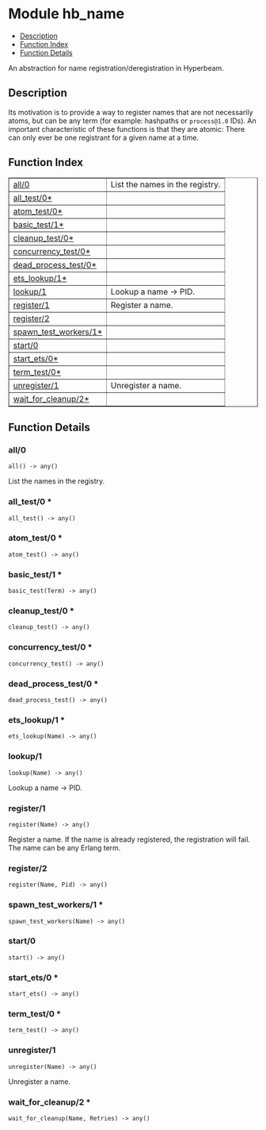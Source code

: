 

# Module hb_name
* [Description](#description)
* [Function Index](#index)
* [Function Details](#functions)

An abstraction for name registration/deregistration in Hyperbeam.

<a name="description"></a>

## Description
Its motivation is to provide a way to register names that are not necessarily
atoms, but can be any term (for example: hashpaths or `process@1.0` IDs).
An important characteristic of these functions is that they are atomic:
There can only ever be one registrant for a given name at a time.<a name="index"></a>

## Function Index


<table width="100%" border="1" cellspacing="0" cellpadding="2" summary="function index"><tr><td valign="top"><a href="#all-0">all/0</a></td><td>List the names in the registry.</td></tr><tr><td valign="top"><a href="#all_test-0">all_test/0*</a></td><td></td></tr><tr><td valign="top"><a href="#atom_test-0">atom_test/0*</a></td><td></td></tr><tr><td valign="top"><a href="#basic_test-1">basic_test/1*</a></td><td></td></tr><tr><td valign="top"><a href="#cleanup_test-0">cleanup_test/0*</a></td><td></td></tr><tr><td valign="top"><a href="#concurrency_test-0">concurrency_test/0*</a></td><td></td></tr><tr><td valign="top"><a href="#dead_process_test-0">dead_process_test/0*</a></td><td></td></tr><tr><td valign="top"><a href="#ets_lookup-1">ets_lookup/1*</a></td><td></td></tr><tr><td valign="top"><a href="#lookup-1">lookup/1</a></td><td>Lookup a name -> PID.</td></tr><tr><td valign="top"><a href="#register-1">register/1</a></td><td>Register a name.</td></tr><tr><td valign="top"><a href="#register-2">register/2</a></td><td></td></tr><tr><td valign="top"><a href="#spawn_test_workers-1">spawn_test_workers/1*</a></td><td></td></tr><tr><td valign="top"><a href="#start-0">start/0</a></td><td></td></tr><tr><td valign="top"><a href="#start_ets-0">start_ets/0*</a></td><td></td></tr><tr><td valign="top"><a href="#term_test-0">term_test/0*</a></td><td></td></tr><tr><td valign="top"><a href="#unregister-1">unregister/1</a></td><td>Unregister a name.</td></tr><tr><td valign="top"><a href="#wait_for_cleanup-2">wait_for_cleanup/2*</a></td><td></td></tr></table>


<a name="functions"></a>

## Function Details

<a name="all-0"></a>

### all/0

`all() -> any()`

List the names in the registry.

<a name="all_test-0"></a>

### all_test/0 *

`all_test() -> any()`

<a name="atom_test-0"></a>

### atom_test/0 *

`atom_test() -> any()`

<a name="basic_test-1"></a>

### basic_test/1 *

`basic_test(Term) -> any()`

<a name="cleanup_test-0"></a>

### cleanup_test/0 *

`cleanup_test() -> any()`

<a name="concurrency_test-0"></a>

### concurrency_test/0 *

`concurrency_test() -> any()`

<a name="dead_process_test-0"></a>

### dead_process_test/0 *

`dead_process_test() -> any()`

<a name="ets_lookup-1"></a>

### ets_lookup/1 *

`ets_lookup(Name) -> any()`

<a name="lookup-1"></a>

### lookup/1

`lookup(Name) -> any()`

Lookup a name -> PID.

<a name="register-1"></a>

### register/1

`register(Name) -> any()`

Register a name. If the name is already registered, the registration
will fail. The name can be any Erlang term.

<a name="register-2"></a>

### register/2

`register(Name, Pid) -> any()`

<a name="spawn_test_workers-1"></a>

### spawn_test_workers/1 *

`spawn_test_workers(Name) -> any()`

<a name="start-0"></a>

### start/0

`start() -> any()`

<a name="start_ets-0"></a>

### start_ets/0 *

`start_ets() -> any()`

<a name="term_test-0"></a>

### term_test/0 *

`term_test() -> any()`

<a name="unregister-1"></a>

### unregister/1

`unregister(Name) -> any()`

Unregister a name.

<a name="wait_for_cleanup-2"></a>

### wait_for_cleanup/2 *

`wait_for_cleanup(Name, Retries) -> any()`


